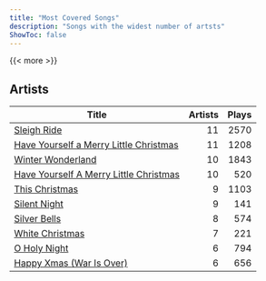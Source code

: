 ```yaml
---
title: "Most Covered Songs"
description: "Songs with the widest number of artsts"
ShowToc: false
---
```


{{< more >}}

## Artists
Title | Artists | Plays 
----- | ------: | -----: 
[Sleigh Ride](/songs/sleigh-ride) | 11 | 2570
[Have Yourself a Merry Little Christmas](/songs/have-yourself-a-merry-little-christmas) | 11 | 1208
[Winter Wonderland](/songs/winter-wonderland) | 10 | 1843
[Have Yourself A Merry Little Christmas](/songs/have-yourself-a-merry-little-christmas) | 10 | 520
[This Christmas](/songs/this-christmas) | 9 | 1103
[Silent Night](/songs/silent-night) | 9 | 141
[Silver Bells](/songs/silver-bells) | 8 | 574
[White Christmas](/songs/white-christmas) | 7 | 221
[O Holy Night](/songs/o-holy-night) | 6 | 794
[Happy Xmas (War Is Over)](/songs/happy-xmas-war-is-over) | 6 | 656

